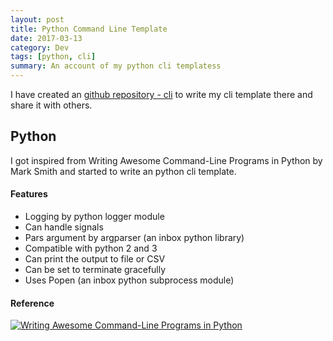 ```yaml
---
layout: post
title: Python Command Line Template
date: 2017-03-13
category: Dev
tags: [python, cli]
summary: An account of my python cli templatess
---
```


I have created an [github repository - cli](https://github.com/EddieNejadi/cli) to write my cli template there and share it with others.

## Python
I got inspired from Writing Awesome Command-Line Programs in Python by Mark Smith and started to write an python cli template.

#### Features
* Logging by python logger module
* Can handle signals
* Pars argument by argparser (an inbox python library)
* Compatible with python 2 and 3
* Can print the output to file or CSV
* Can be set to terminate gracefully
* Uses Popen (an inbox python subprocess module)

#### Reference 
[![Writing Awesome Command-Line Programs in Python](https://i.ytimg.com/vi/gR73nLbbgqY/mqdefault.jpg)](https://www.youtube.com/watch?v=gR73nLbbgqY)

